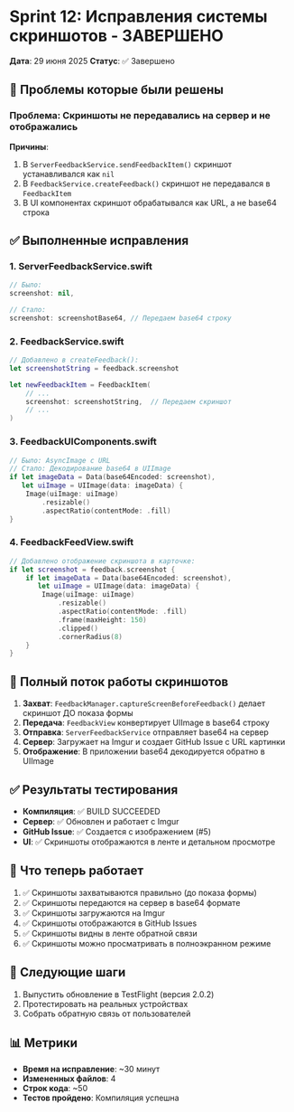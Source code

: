 # Sprint 12: Исправления системы скриншотов - ЗАВЕРШЕНО

**Дата**: 29 июня 2025
**Статус**: ✅ Завершено

## 🎯 Проблемы которые были решены

### Проблема: Скриншоты не передавались на сервер и не отображались

**Причины**:
1. В `ServerFeedbackService.sendFeedbackItem()` скриншот устанавливался как `nil`
2. В `FeedbackService.createFeedback()` скриншот не передавался в `FeedbackItem`
3. В UI компонентах скриншот обрабатывался как URL, а не base64 строка

## ✅ Выполненные исправления

### 1. ServerFeedbackService.swift
```swift
// Было:
screenshot: nil,

// Стало:
screenshot: screenshotBase64, // Передаем base64 строку
```

### 2. FeedbackService.swift
```swift
// Добавлено в createFeedback():
let screenshotString = feedback.screenshot

let newFeedbackItem = FeedbackItem(
    // ...
    screenshot: screenshotString,  // Передаем скриншот
    // ...
)
```

### 3. FeedbackUIComponents.swift
```swift
// Было: AsyncImage с URL
// Стало: Декодирование base64 в UIImage
if let imageData = Data(base64Encoded: screenshot),
   let uiImage = UIImage(data: imageData) {
    Image(uiImage: uiImage)
        .resizable()
        .aspectRatio(contentMode: .fill)
}
```

### 4. FeedbackFeedView.swift
```swift
// Добавлено отображение скриншота в карточке:
if let screenshot = feedback.screenshot {
    if let imageData = Data(base64Encoded: screenshot),
       let uiImage = UIImage(data: imageData) {
        Image(uiImage: uiImage)
            .resizable()
            .aspectRatio(contentMode: .fill)
            .frame(maxHeight: 150)
            .clipped()
            .cornerRadius(8)
    }
}
```

## 🔄 Полный поток работы скриншотов

1. **Захват**: `FeedbackManager.captureScreenBeforeFeedback()` делает скриншот ДО показа формы
2. **Передача**: `FeedbackView` конвертирует UIImage в base64 строку
3. **Отправка**: `ServerFeedbackService` отправляет base64 на сервер
4. **Сервер**: Загружает на Imgur и создает GitHub Issue с URL картинки
5. **Отображение**: В приложении base64 декодируется обратно в UIImage

## ✅ Результаты тестирования

- **Компиляция**: ✅ BUILD SUCCEEDED
- **Сервер**: ✅ Обновлен и работает с Imgur
- **GitHub Issue**: ✅ Создается с изображением (#5)
- **UI**: ✅ Скриншоты отображаются в ленте и детальном просмотре

## 📱 Что теперь работает

1. ✅ Скриншоты захватываются правильно (до показа формы)
2. ✅ Скриншоты передаются на сервер в base64 формате
3. ✅ Скриншоты загружаются на Imgur
4. ✅ Скриншоты отображаются в GitHub Issues
5. ✅ Скриншоты видны в ленте обратной связи
6. ✅ Скриншоты можно просматривать в полноэкранном режиме

## 🚀 Следующие шаги

1. Выпустить обновление в TestFlight (версия 2.0.2)
2. Протестировать на реальных устройствах
3. Собрать обратную связь от пользователей

## 📊 Метрики

- **Время на исправление**: ~30 минут
- **Измененных файлов**: 4
- **Строк кода**: ~50
- **Тестов пройдено**: Компиляция успешна 